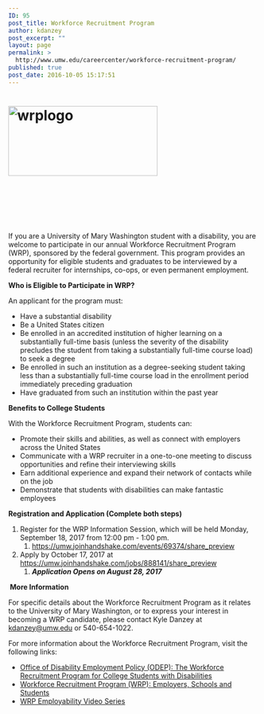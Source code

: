 ```yaml
---
ID: 95
post_title: Workforce Recruitment Program
author: kdanzey
post_excerpt: ""
layout: page
permalink: >
  http://www.umw.edu/careercenter/workforce-recruitment-program/
published: true
post_date: 2016-10-05 15:17:51
---
```

<div class="post-20245 page type-page status-publish hentry entry">
<div class="post-20245 page type-page status-publish hentry entry">
<h1 class="entry-title"><a href="https://wrp.gov/LoginPre.do?method=login"><img class="size-medium wp-image-96 alignleft" src="http://www.umw.edu/careercenter/wp-content/uploads/sites/41/2016/10/WRPLogo-300x140.jpg" alt="wrplogo" width="300" height="140" /></a></h1>
<div class="entry-content">

&nbsp;

&nbsp;

&nbsp;

If you are a University of Mary Washington student with a disability, you are welcome to participate in our annual Workforce Recruitment Program (WRP), sponsored by the federal government. This program provides an opportunity for eligible students and graduates to be interviewed by a federal recruiter for internships, co-ops, or even permanent employment.

<strong>Who is Eligible to Participate in WRP?</strong>

An applicant for the program must:
<ul>
 	<li>Have a substantial disability</li>
 	<li>Be a United States citizen</li>
 	<li>Be enrolled in an accredited institution of higher learning on a substantially full-time basis (unless the severity of the disability precludes the student from taking a substantially full-time course load) to seek a degree</li>
 	<li>Be enrolled in such an institution as a degree-seeking student taking less than a substantially full-time course load in the enrollment period immediately preceding graduation</li>
 	<li>Have graduated from such an institution within the past year</li>
</ul>
<strong>Benefits to College Students</strong>

With the Workforce Recruitment Program, students can:
<ul>
 	<li>Promote their skills and abilities, as well as connect with employers across the United States</li>
 	<li>Communicate with a WRP recruiter in a one-to-one meeting to discuss opportunities and refine their interviewing skills</li>
 	<li>Earn additional experience and expand their network of contacts while on the job</li>
 	<li>Demonstrate that students with disabilities can make fantastic employees</li>
</ul>
<strong>Registration and Application (Complete both steps)</strong>
<ol>
 	<li>Register for the WRP Information Session, which will be held Monday, September 18, 2017 from 12:00 pm - 1:00 pm.
<ol>
 	<li><a href="https://umw.joinhandshake.com/events/69374/share_preview">https://umw.joinhandshake.com/events/69374/share_preview</a></li>
</ol>
</li>
 	<li>Apply by October 17, 2017 at <a href="https://umw.joinhandshake.com/jobs/888141/share_preview">https://umw.joinhandshake.com/jobs/888141/share_preview</a>
<ol>
 	<li><strong><em>Application Opens on August 28, 2017</em></strong></li>
</ol>
</li>
</ol>
<strong> </strong><strong>More Information </strong>

For specific details about the Workforce Recruitment Program as it relates to the University of Mary Washington, or to express your interest in becoming a WRP candidate, please contact Kyle Danzey at <a href="mailto:kdanzey@umw.edu">kdanzey@umw.edu</a> or 540-654-1022.

For more information about the Workforce Recruitment Program, visit the following links:
<ul>
 	<li><a href="http://www.dol.gov/odep/pubs/brochures/wrp1.html">Office of Disability Employment Policy (ODEP): The Workforce Recruitment Program for College Students with Disabilities</a></li>
 	<li><a href="https://wrp.gov/AboutPre.do#Students">Workforce Recruitment Program (WRP): Employers, Schools and Students</a></li>
 	<li><a href="http://www.dol.gov/odep/wrp/Videos.htm">WRP Employability Video Series</a></li>
</ul>
</div>
</div>
</div>